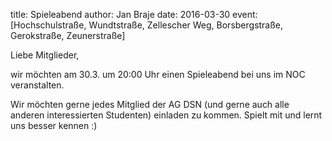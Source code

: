 title: Spieleabend
author: Jan Braje
date: 2016-03-30
event: [Hochschulstraße, Wundtstraße, Zellescher Weg, Borsbergstraße, Gerokstraße, Zeunerstraße]

Liebe Mitglieder,

wir möchten am 30.3. um 20:00 Uhr einen Spieleabend bei uns im NOC veranstalten.

Wir möchten gerne jedes Mitglied der AG DSN (und gerne auch alle anderen interessierten Studenten) einladen zu kommen. Spielt mit und lernt uns besser kennen :)
